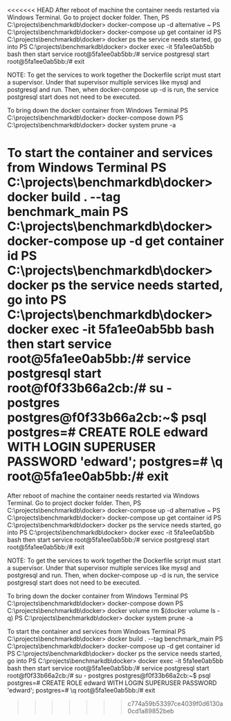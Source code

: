 <<<<<<< HEAD
After reboot of machine 
  the container needs restarted via Windows Terminal. Go to project docker folder. Then,
    PS C:\projects\benchmarkdb\docker> docker-compose up -d
      alternative ~ PS C:\projects\benchmarkdb\docker> docker-compose up
  get container id
    PS C:\projects\benchmarkdb\docker> docker ps
  the service needs started, go into
    PS C:\projects\benchmarkdb\docker> docker exec -it 5fa1ee0ab5bb bash
  then start service
    root@5fa1ee0ab5bb:/# service postgresql start
    root@5fa1ee0ab5bb:/# exit

NOTE: 
To get the services to work together the Dockerfile script must start a supervisor. Under that supervisor multiple services like mysql and postgresql and run. Then, when docker-compose up -d is run, the service postgresql start does not need to be executed.

To bring down the docker container from Windows Terminal
  PS C:\projects\benchmarkdb\docker> docker-compose down
  PS C:\projects\benchmarkdb\docker> docker system prune -a
  
To start the container and services from Windows Terminal
   PS C:\projects\benchmarkdb\docker> docker build . --tag benchmark_main
   PS C:\projects\benchmarkdb\docker> docker-compose up -d
   get container id
     PS C:\projects\benchmarkdb\docker> docker ps
   the service needs started, go into
     PS C:\projects\benchmarkdb\docker> docker exec -it 5fa1ee0ab5bb bash
   then start service
     root@5fa1ee0ab5bb:/# service postgresql start
     root@f0f33b66a2cb:/# su - postgres
     postgres@f0f33b66a2cb:~$ psql
     postgres=# CREATE ROLE edward WITH LOGIN SUPERUSER PASSWORD 'edward';
     postgres=# \q
     root@5fa1ee0ab5bb:/# exit
=======
After reboot of machine 
  the container needs restarted via Windows Terminal. Go to project docker folder. Then,
    PS C:\projects\benchmarkdb\docker> docker-compose up -d
      alternative ~ PS C:\projects\benchmarkdb\docker> docker-compose up
  get container id
    PS C:\projects\benchmarkdb\docker> docker ps
  the service needs started, go into
    PS C:\projects\benchmarkdb\docker> docker exec -it 5fa1ee0ab5bb bash
  then start service
    root@5fa1ee0ab5bb:/# service postgresql start
    root@5fa1ee0ab5bb:/# exit

NOTE: 
To get the services to work together the Dockerfile script must start a supervisor. Under that supervisor multiple services like mysql and postgresql and run. Then, when docker-compose up -d is run, the service postgresql start does not need to be executed.

To bring down the docker container from Windows Terminal
  PS C:\projects\benchmarkdb\docker> docker-compose down
  PS C:\projects\benchmarkdb\docker> docker volume rm $(docker volume ls -q)
  PS C:\projects\benchmarkdb\docker> docker system prune -a
  
To start the container and services from Windows Terminal
   PS C:\projects\benchmarkdb\docker> docker build . --tag benchmark_main
   PS C:\projects\benchmarkdb\docker> docker-compose up -d
   get container id
     PS C:\projects\benchmarkdb\docker> docker ps
   the service needs started, go into
     PS C:\projects\benchmarkdb\docker> docker exec -it 5fa1ee0ab5bb bash
   then start service
     root@5fa1ee0ab5bb:/# service postgresql start
     root@f0f33b66a2cb:/# su - postgres
     postgres@f0f33b66a2cb:~$ psql
     postgres=# CREATE ROLE edward WITH LOGIN SUPERUSER PASSWORD 'edward';
     postgres=# \q
     root@5fa1ee0ab5bb:/# exit
>>>>>>> c774a59b53397ce4039f0d6130a0cd1a89852beb
